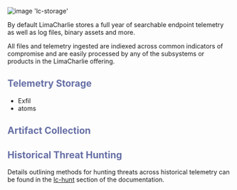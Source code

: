 ![image 'lc-storage'](https://storage.googleapis.com/limacharlie-io/brand/logo/lc-storage.png)

By default LimaCharlie stores a full year of searchable endpoint telemetry as well as log files, binary assets and more.

All files and telemetry ingested are indiexed across common indicators of compromise and are easily processed by any of the subsystems or products in the LimaCharlie offering.

## <span style="color:#666fa5">Telemetry Storage</span>
 * Exfil
 * atoms

## <span style="color:#666fa5">Artifact Collection</span>
 
 
## <span style="color:#666fa5">Historical Threat Hunting</span>
 

 Details outlining methods for hunting threats across historical telemetry can be found in the [lc-hunt](./images/lc-hunt.md) section of the documentation.
